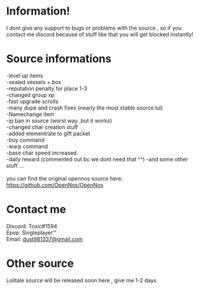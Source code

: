 # Information! #
I dont give any support to bugs or problems with the source , so if you contact me discord because of stuff like that you will get blocked instantly!

# Source informations #
-level up items<br/>
-sealed vessels + box<br/>
-reputation penalty for place 1-3<br/>
-changed group xp<br/>
-fast upgrade scrolls<br/>
-many dupe and crash fixes (nearly the most stable source lul)<br/>
-Namechange item<br/>
-ip ban in source (worst way ,but it works)<br/>
-changed char creation stuff<br/>
-added elementrate to gift packet<br/>
-buy command<br/>
-warp command<br/>
-base char speed increased<br/>
-daily reward (commented out bc we dont need that ^^)
-and some other stuff ...<br/>
<br/>
you can find the original opennos source here: https://github.com/OpenNos/OpenNos

# Contact me #
Discord: Toxic#1594<br/>
Epvp: Singleplayer™<br/>
Email: dust981337@gmail.com<br/>


# Other source #
Lolitale source will be released soon here , give me 1-2 days<br/>
